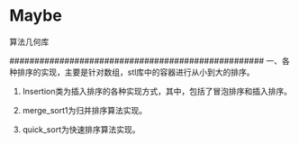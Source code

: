 # Maybe
算法几何库

###################################################
一、各种排序的实现，主要是针对数组，stl库中的容器进行从小到大的排序。

1. Insertion类为插入排序的各种实现方式，其中，包括了冒泡排序和插入排序。

2. merge_sort1为归并排序算法实现。

3. quick_sort为快速排序算法实现。
